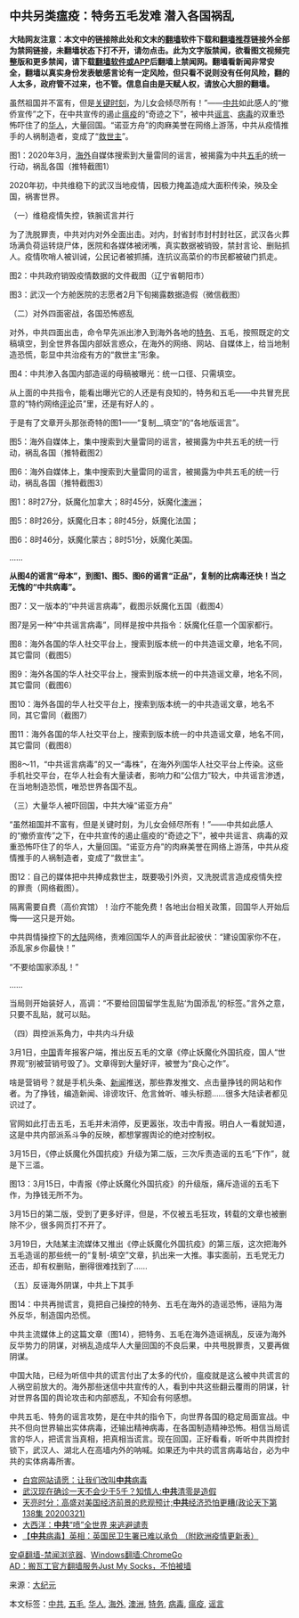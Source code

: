  <h2>中共另类瘟疫：特务五毛发难 潜入各国祸乱</h2> <div class="notice"><b>大陆网友注意：本文中的链接除此处和文末的<a href="https://github.com/bannedbook/fanqiang" >翻墙</a>软件下载和<a href="https://github.com/killgcd/justmysocks/blob/master/README.md">翻墙推荐</a>链接外全部为禁网链接，未翻墙状态下打不开，请勿点击。此为文字版禁闻，欲看图文视频完整版和更多禁闻，请下载<a href="https://github.com/bannedbook/fanqiang">翻墙软件或APP</a>后翻墙上禁闻网。翻墙看新闻非常安全，翻墙以真实身份发表敏感言论有一定风险，但只看不说则没有任何风险，翻的人太多，政府管不过来，也不管。信息自由是天赋人权，请放心大胆的翻墙。</b></div>  <div class="entry"> <p id="summary">虽然祖国并不富有，但是<span class='wp_keywordlink'><a href="https://www.bannedbook.org/forum2/topic151.html" title="关键时刻：李鹏日记" target="_blank">关键时刻</a></span>，为儿女会倾尽所有！”——<a href="https://www.bannedbook.org/bnews/tag/%e4%b8%ad%e5%85%b1/" class="st_tag internal_tag" rel="tag" title="标签 中共 下的日志">中共</a>如此感人的“撤侨宣传”之下，在中共宣传的遏止<a href="https://www.bannedbook.org/bnews/tag/%e7%98%9f%e7%96%ab/" class="st_tag internal_tag" rel="tag" title="标签 瘟疫 下的日志">瘟疫</a>的“奇迹之下”，被中共<a href="https://www.bannedbook.org/bnews/tag/%E8%B0%A3%E8%A8%80/" class="st_tag internal_tag" rel="tag" title="标签 谣言 下的日志">谣言</a>、<a href="https://www.bannedbook.org/bnews/tag/%e7%97%85%e6%af%92/" class="st_tag internal_tag" rel="tag" title="标签 病毒 下的日志">病毒</a>的双重恐怖吓住了的<a href="https://www.bannedbook.org/bnews/tag/%e5%8d%8e%e4%ba%ba/" class="st_tag internal_tag" rel="tag" title="标签 华人 下的日志">华人</a>，大量回国。“诺亚方舟”的肉麻美誉在网络上游荡，中共从疫情推手的人祸制造者，变成了“<span class='wp_keywordlink'><a href="https://hongzhi.li" title="救世主" target="_blank">救世主</a></span>”。</p> <p id="conimg">图1：2020年3月，<a href="https://www.bannedbook.org/bnews/tag/%E6%B5%B7%E5%A4%96/" class="st_tag internal_tag" rel="tag" title="标签 海外 下的日志">海外</a>自媒体搜索到大量雷同的谣言，被揭露为中共<a href="https://www.bannedbook.org/bnews/tag/%e4%ba%94%e6%af%9b/" class="st_tag internal_tag" rel="tag" title="标签 五毛 下的日志">五毛</a>的统一行动，祸乱各国（推特截图1）</p> <p>2020年初，中共维稳下的武汉当地疫情，因极力掩盖造成大面积传染，殃及全国，祸害世界。</p> <p>（一）维稳疫情失控，铁腕谎言并行</p> <p>为了洗脱罪责，中共对内对外全面出击。对内，封省封市封村封社区，武汉各火葬场满负荷运转烧尸体，医院和各媒体被闭嘴，真实数据被销毁，禁封言论、删贴抓人。疫情吹哨人被训诫，公民记者被抓捕，连抗议高菜价的市民都被破门抓走。</p> <p>图2：中共政府销毁疫情数据的文件截图（辽宁省朝阳市）</p> <p>图3：武汉一个方舱医院的志愿者2月下旬揭露数据造假（微信截图）</p> <p>（二）对外四面密战，各国恐怖惑乱</p> <p>对外，中共四面出击，命令早先派出渗入到海外各地的<a href="https://www.bannedbook.org/bnews/tag/%E7%89%B9%E5%8A%A1/" class="st_tag internal_tag" rel="tag" title="标签 特务 下的日志">特务</a>、五毛，按照既定的文稿填空，到全世界各国内部妖言惑众，在海外的网络、网站、自媒体上，给当地制造恐慌，彰显中共治疫有方的“救世主”形象。</p> <p>图4：中共渗入各国内部造谣的母稿被曝光：统一口径、只需填空。</p> <p>从上面的中共指令，能看出曝光它的人还是有良知的，特务和五毛——中共冒充民意的“特约网络<span class='wp_keywordlink_affiliate'><a href="https://www.bannedbook.org/bnews/comments/" title="新闻评论" target="_blank">评论</a></span>员”里，还是有好人的 。</p> <p>于是有了文章开头那张奇特的图1——“复制__填空”的“各地版谣言”。</p>  <p>图5：海外自媒体上，集中搜索到大量雷同的谣言，被揭露为中共五毛的统一行动，祸乱各国（推特截图2）</p> <p>图6：海外自媒体上，集中搜索到大量雷同的谣言，被揭露为中共五毛的统一行动，祸乱各国（推特截图3）</p> <p>图1：8时27分，妖魔化加拿大；8时45分，妖魔化<a href="https://www.bannedbook.org/bnews/tag/%e6%be%b3%e6%b4%b2/" class="st_tag internal_tag" rel="tag" title="标签 澳洲 下的日志">澳洲</a>；</p> <p>图5：8时26分，妖魔化日本；8时45分，妖魔化法国；</p> <p>图6：8时46分，妖魔化蒙古；8时51分，妖魔化美国。</p> <p>……</p> <p><strong>从图4的谣言“母本”，到图1、图5、图6的谣言“正品”，复制的比病毒还快！当之无愧的“中共病毒”。</strong></p> <p>图7：又一版本的“中共谣言病毒”，截图示妖魔化五国（截图4）</p> <p>图7是另一种“中共谣言病毒”，同样是按中共指令：妖魔化任意一个国家都行。</p> <p>图8：海外各国的华人社交平台上，搜索到版本统一的中共造谣文章，地名不同，其它雷同（截图5）</p> <p>图9：海外各国的华人社交平台上，搜索到版本统一的中共造谣文章，地名不同，其它雷同（截图6）</p> <p>图10：海外各国的华人社交平台上，搜索到版本统一的中共造谣文章，地名不同，其它雷同（截图7）</p>  <p>图11：海外各国的华人社交平台上，搜索到版本统一的中共造谣文章，地名不同，其它雷同（截图8）</p> <p>图8～11，“中共谣言病毒”的又一“毒株”，在海外列国华人社交平台上传染。这些手机社交平台，在华人社会有大量读者，影响力和“公信力”较大，中共谣言渗透，在当地制造恐慌，唯恐世界各国不乱。</p> <p>（三）大量华人被吓回国，中共大噪“诺亚方舟”</p> <p>“虽然祖国并不富有，但是关键时刻，为儿女会倾尽所有！”——中共如此感人的“撤侨宣传”之下，在中共宣传的遏止瘟疫的“奇迹之下”，被中共谣言、病毒的双重恐怖吓住了的华人，大量回国。“诺亚方舟”的肉麻美誉在网络上游荡，中共从疫情推手的人祸制造者，变成了“救世主”。</p> <p>图12：自己的媒体把中共捧成救世主，既要吸引外资，又洗脱谎言造成疫情失控的罪责（网络截图）。</p> <p>隔离需要自费（高价宾馆）！治疗不能免费！各地出台相关政策，回国华人开始后悔——这只是开始。</p> <p>中共舆情操控下的<span class='wp_keywordlink_affiliate'><a href="https://www.bannedbook.org/" title="大陆" target="_blank">大陆</a></span>网络，责难回国华人的声音此起彼伏：“建设国家你不在，添乱家乡你最快！”</p> <p>“不要给国家添乱！”</p> <p>……</p> <p>当局则开始装好人，高调：“不要给回国留学生乱贴‘为国添乱’的标签。”言外之意，只要不乱贴，就可以贴。</p> <p>（四）舆控派系角力，中共内斗升级</p> <p>3月1日，<span class='wp_keywordlink_affiliate'><a href="https://www.bannedbook.org/" title="中国" target="_blank">中国</a></span>青年报客户端，推出反五毛的文章《停止妖魔化外国抗疫，国人“世界观”别被营销号毁了》。文章得到大量好评，被誉为“良心之作”。</p>  <p>啥是营销号？就是手机头条、<span class='wp_keywordlink_affiliate'><a href="https://www.bannedbook.org/" title="新闻">新闻</a></span>推送，那些靠发推文、点击量挣钱的网站和作者。为了挣钱，编造新闻、诽谤攻讦、危言耸听、噱头标题……很多大陆读者都见识过了。</p> <p>官网如此打击五毛，五毛并未消停，反更嚣张，攻击中青报。明白人一看就知道，这是中共内部派系斗争的反映，都想掌握舆论的绝对控制权。</p> <p>3月15日，《停止妖魔化外国抗疫》升级为第二版，三次斥责造谣的五毛“下作”，就是下三滥。</p> <p>图13：3月15日，中青报《停止妖魔化外国抗疫》的升级版，痛斥造谣的五毛下作，为挣钱无所不为。</p> <p>3月15日的第二版，受到了更多好评，但是，不仅被五毛狂攻，转载的文章也被删除不少，很多网页打不开了。</p> <p>3月19日，大陆某主流媒体又推出《停止妖魔化外国抗疫》的第三版，这次把海外五毛造谣的那些统一的“复制-填空”文章，扒出来一大推。事实面前，五毛党无力还击，却有权删贴，删得很难找到了……</p> <p>（五）反诬海外阴谋，中共上下其手</p> <p>图14：中共再抛谎言，竟把自己操控的特务、五毛在海外的造谣恐怖，诬陷为海外反华，制造国内恐慌。</p> <p>中共主流媒体上的这篇文章（图14），把特务、五毛在海外造谣祸乱，反诬为海外反华势力的阴谋，对祸乱造成华人大量回国的不良后果，中共甩脱罪责，又要再做阴谋。</p> <p>中国大陆，已经为听信中共的谎言付出了太多的代价，瘟疫就是这么被中共谎言的人祸空前放大的。海外那些迷信中共宣传的人，看到中共这些翻云覆雨的阴谋，针对世界各国的舆论攻击和内部惑乱，不知会有何感想。</p> <p>中共五毛、特务的谣言攻势，是在中共的指令下，向世界各国的稳定局面宣战。中共不但向世界输出实体病毒，还输出精神病毒，在各国制造精神恐怖。相信当局谎言的华人，把谎言当真相，把真相当谎言。现在回国，正好看看，听听中共舆控封锁下，武汉人、湖北人在高墙内外的呐喊。如果还为中共的谎言病毒站台，必为中共的实体病毒所害。</p> <ul class='op-related-articles' title='相关阅读'> <li><a href='https://www.bannedbook.org/bnews/cbnews/20200322/1298084.html' target='_blank'>白宫网站请愿：让我们改叫<b>中共</b>病毒</a></li> <li><a href='https://www.bannedbook.org/bnews/cbnews/20200322/1298082.html' target='_blank'>武汉现在确诊一天不会少于5千？知情人:<b>中共</b>清零是造假</a></li> <li><a href='https://www.bannedbook.org/bnews/cbnews/20200322/1298080.html' target='_blank'>天亮时分：高盛对美国经济前景的悲观预计;<b>中共</b>经济恐怕更糟(政论天下第138集 20200321) </a></li> <li><a href='https://www.bannedbook.org/bnews/cbnews/20200322/1298075.html' target='_blank'>大西洋：<b>中共</b>“喷”全世界 来逃避谴责</a></li> <li><a href='https://www.bannedbook.org/bnews/comments/20200322/1298072.html' target='_blank'>【<b>中共</b>病毒】英相：英国民卫生署已难以承负 （附欧洲疫情更新表）</a></li> </ul> <div class="texttj"> <a href="https://github.com/bannedbook/fanqiang/wiki/%E5%AE%89%E5%8D%93%E7%BF%BB%E5%A2%99-%E7%A6%81%E9%97%BB%E6%B5%8F%E8%A7%88%E5%99%A8" target="_blank">安卓翻墙-禁闻浏览器</a>、<a href="https://github.com/bannedbook/fanqiang/wiki/Chrome%E4%B8%80%E9%94%AE%E7%BF%BB%E5%A2%99%E5%8C%85" target="_blank">Windows翻墙:ChromeGo</a><br/> <a href="https://github.com/killgcd/justmysocks/blob/master/README.md" target="_blank">AD：搬瓦工官方翻墙服务Just My Socks，不怕被墙</a> </div><p> 来源：<span class='wp_keywordlink_affiliate'><a href="http://www.epochtimes.com/" title="大纪元" target="_blank">大纪元</a></span> </p> <a name='sharetosocial'></a>           </div><!--END ENTRY--> <div class="postfooter"> <div>本文标签：<a href="https://www.bannedbook.org/bnews/tag/%e4%b8%ad%e5%85%b1/" rel="tag">中共</a>, <a href="https://www.bannedbook.org/bnews/tag/%e4%ba%94%e6%af%9b/" rel="tag">五毛</a>, <a href="https://www.bannedbook.org/bnews/tag/%e5%8d%8e%e4%ba%ba/" rel="tag">华人</a>, <a href="https://www.bannedbook.org/bnews/tag/%E6%B5%B7%E5%A4%96/" rel="tag">海外</a>, <a href="https://www.bannedbook.org/bnews/tag/%e6%be%b3%e6%b4%b2/" rel="tag">澳洲</a>, <a href="https://www.bannedbook.org/bnews/tag/%E7%89%B9%E5%8A%A1/" rel="tag">特务</a>, <a href="https://www.bannedbook.org/bnews/tag/%e7%97%85%e6%af%92/" rel="tag">病毒</a>, <a href="https://www.bannedbook.org/bnews/tag/%e7%98%9f%e7%96%ab/" rel="tag">瘟疫</a>, <a href="https://www.bannedbook.org/bnews/tag/%E8%B0%A3%E8%A8%80/" rel="tag">谣言</a></div>  </div><!--END POSTFOOTER--> 
